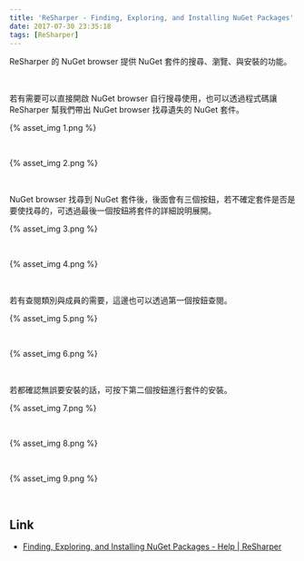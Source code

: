 ```yaml
---
title: 'ReSharper - Finding, Exploring, and Installing NuGet Packages'
date: 2017-07-30 23:35:18
tags: [ReSharper]
---
```


ReSharper 的 NuGet browser 提供 NuGet 套件的搜尋、瀏覽、與安裝的功能。  

<!-- More -->

<br/>


若有需要可以直接開啟 NuGet browser 自行搜尋使用，也可以透過程式碼讓 ReSharper 幫我們帶出 NuGet browser 找尋遺失的 NuGet 套件。  

{% asset_img 1.png %}

<br/>


{% asset_img 2.png %}

<br/>


NuGet browser 找尋到 NuGet 套件後，後面會有三個按鈕，若不確定套件是否是要使找尋的，可透過最後一個按鈕將套件的詳細說明展開。  

{% asset_img 3.png %}

<br/>


{% asset_img 4.png %}

<br/>


若有查閱類別與成員的需要，這邊也可以透過第一個按鈕查閱。  

{% asset_img 5.png %}

<br/>


{% asset_img 6.png %}

<br/>


若都確認無誤要安裝的話，可按下第二個按鈕進行套件的安裝。  

{% asset_img 7.png %}

<br/>



{% asset_img 8.png %}

<br/>



{% asset_img 9.png %}

<br/>



Link
----
* [Finding, Exploring, and Installing NuGet Packages - Help | ReSharper](https://www.jetbrains.com/help/resharper/Finding_Exploring_and_Installing_NuGet_Packages.html)
